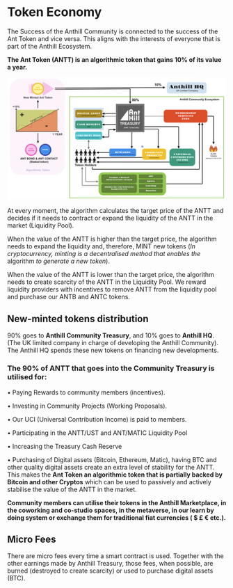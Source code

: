 # Token Economy

The Success of the Anthill Community is connected to the success of the Ant Token and vice versa. This aligns with the interests of everyone that is part of the Anthill Ecosystem.

**The Ant Token (ANTT) is an algorithmic token that gains 10% of its value a year.**

![click to enlarge](<.gitbook/assets/Anthill Token Econmy 2022.png>)

At every moment, the algorithm calculates the target price of the ANTT and decides if it needs to contract or expand the liquidity of the ANTT in the market (Liquidity Pool).

When the value of the ANTT is higher than the target price, the algorithm needs to expand the liquidity and, therefore, MINT new tokens (_In cryptocurrency, minting is a decentralised method that enables the_ algorithm _to generate a new token_).

When the value of the ANTT is lower than the target price, the algorithm needs to create scarcity of the ANTT in the Liquidity Pool. We reward liquidity providers with incentives to remove ANTT from the liquidity pool and purchase our ANTB and ANTC tokens.

## New-minted tokens distribution&#x20;

90% goes to **Anthill Community Treasury**, and 10% goes to **Anthill HQ**. (The UK limited company in charge of developing the Anthill Community). The Anthill HQ spends these new tokens on financing new developments.

### **The 90% of ANTT that goes into the Community Treasury is utilised for:**

• Paying Rewards to community members (incentives).

• Investing in Community Projects (Working Proposals).

• Our UCI (Universal Contribution Income) is paid to members.

• Participating in the ANTT/UST and ANT/MATIC Liquidity Pool

• Increasing the Treasury Cash Reserve

• Purchasing of Digital assets (Bitcoin, Ethereum, Matic), having BTC and other quality digital assets create an extra level of stability for the ANTT. This makes the **Ant Token an algorithmic token that is partially backed by Bitcoin and other Cryptos** which can be used to passively and actively stabilise the value of the ANTT in the market.

**Community members can utilise their tokens in the Anthill Marketplace, in the coworking and co-studio spaces, in the metaverse, in our learn by doing system or exchange them for traditional fiat currencies ( $ £ € etc.).**

## Micro Fees

There are micro fees every time a smart contract is used. Together with the other earnings made by Anthill Treasury, those fees, when possible, are burned (destroyed to create scarcity) or used to purchase digital assets (BTC).
